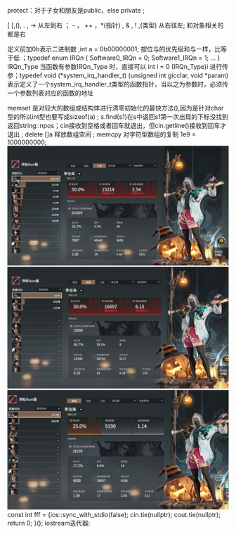 protect：对于子女和朋友是public，else private ;

[ ],(), . , -> 从左到右 ；                           -  ， ++ ，*(指针)  , & , ! ,(类型)  从右往左; 和对象相关的都是右

定义前加0b表示二进制数 ,int a = 0b00000001; 按位与的优先级和与一样，比等于低 ；typedef enum IRQn { Software0_IRQn = 0; Software1_IRQn = 1; ... } IRQn_Type     当函数有参数IRQn_Type 时，直接可以 int i = 0      (IRQn_Type)i 进行传参；typedef void (*system_irq_handler_t) (unsigned int giccIar, void *param)   表示定义了一个system_irq_handler_t类型的函数指针，当以之为参数时，必须传一个参数列表对应的函数的地址

memset 是对较大的数组或结构体进行清零初始化的最快方法(),因为是针对char型的所以int型也要写成sizeof(a) ; s.find(s1)在s中返回s1第一次出现的下标没找到返回string::npos；cin接收到空格或者回车就退出，但cin.getline()接收到回车才退出 ;  delete []a 释放数组空间 ; memcpy 对字符型数组的复制
1e9 = 1000000000;
![](images/2022-11-06-01-25-37.png)
![](images/2022-11-06-01-25-53.png)
![](images/2022-11-06-01-26-09.png)
const int fff = []() {ios::sync_with_stdio(false); cin.tie(nullptr); cout.tie(nullptr); return 0; }();
iostream迭代器: 
